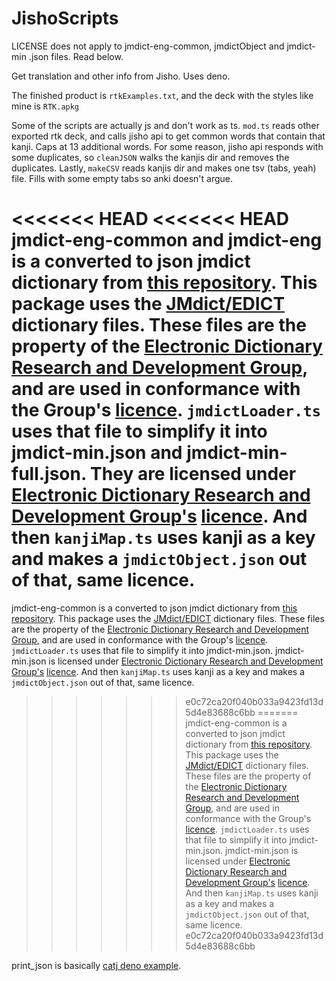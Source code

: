 # JishoScripts

LICENSE does not apply to jmdict-eng-common, jmdictObject and jmdict-min .json files. Read below.

Get translation and other info from Jisho. Uses deno.

The finished product is `rtkExamples.txt`, and the deck with the styles like mine is `RTK.apkg`

Some of the scripts are actually js and don't work as ts.
`mod.ts` reads other exported rtk deck, and calls jisho api to get common words that contain that kanji. Caps at 13 additional words.
For some reason, jisho api responds with some duplicates, so `cleanJSON` walks the kanjis dir and removes the duplicates.
Lastly, `makeCSV` reads kanjis dir and makes one tsv (tabs, yeah) file. Fills with some empty tabs so anki doesn't argue.

<<<<<<< HEAD
<<<<<<< HEAD
jmdict-eng-common and jmdict-eng is a converted to json jmdict dictionary from [this repository](https://github.com/scriptin/jmdict-simplified). This package uses the [JMdict/EDICT](http://www.edrdg.org/wiki/index.php/JMdict-EDICT_Dictionary_Project) dictionary files. These files are the property of the [Electronic Dictionary Research and Development Group](http://www.edrdg.org/), and are used in conformance with the Group's [licence](http://www.edrdg.org/edrdg/licence.html). 
`jmdictLoader.ts` uses that file to simplify it into jmdict-min.json and jmdict-min-full.json. They are licensed under [Electronic Dictionary Research and Development Group's](http://www.edrdg.org/) [licence](http://www.edrdg.org/edrdg/licence.html). And then `kanjiMap.ts` uses kanji as a key and makes a `jmdictObject.json` out of that, same licence.
=======
jmdict-eng-common is a converted to json jmdict dictionary from [this repository](https://github.com/scriptin/jmdict-simplified). This package uses the [JMdict/EDICT](http://www.edrdg.org/wiki/index.php/JMdict-EDICT_Dictionary_Project) dictionary files. These files are the property of the [Electronic Dictionary Research and Development Group](http://www.edrdg.org/), and are used in conformance with the Group's [licence](http://www.edrdg.org/edrdg/licence.html). 
`jmdictLoader.ts` uses that file to simplify it into jmdict-min.json. jmdict-min.json is licensed under [Electronic Dictionary Research and Development Group's](http://www.edrdg.org/) [licence](http://www.edrdg.org/edrdg/licence.html). And then `kanjiMap.ts` uses kanji as a key and makes a `jmdictObject.json` out of that, same licence.
>>>>>>> e0c72ca20f040b033a9423fd13d5d4e83688c6bb
=======
jmdict-eng-common is a converted to json jmdict dictionary from [this repository](https://github.com/scriptin/jmdict-simplified). This package uses the [JMdict/EDICT](http://www.edrdg.org/wiki/index.php/JMdict-EDICT_Dictionary_Project) dictionary files. These files are the property of the [Electronic Dictionary Research and Development Group](http://www.edrdg.org/), and are used in conformance with the Group's [licence](http://www.edrdg.org/edrdg/licence.html). 
`jmdictLoader.ts` uses that file to simplify it into jmdict-min.json. jmdict-min.json is licensed under [Electronic Dictionary Research and Development Group's](http://www.edrdg.org/) [licence](http://www.edrdg.org/edrdg/licence.html). And then `kanjiMap.ts` uses kanji as a key and makes a `jmdictObject.json` out of that, same licence.
>>>>>>> e0c72ca20f040b033a9423fd13d5d4e83688c6bb

print_json is basically
[catj deno example](https://deno.land/std@0.95.0/examples/catj.ts).

